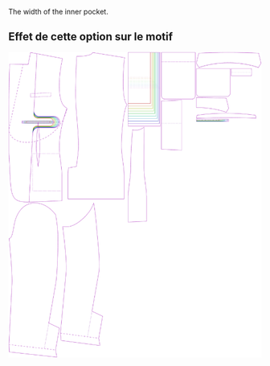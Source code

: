
The width of the inner pocket.

## Effet de cette option sur le motif
![This image shows the effect of this option by superimposing several variants that have a different value for this option](jaeger_innerpocketwidth_sample.svg "Effect of this option on the pattern")
